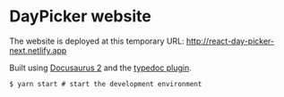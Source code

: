 # DayPicker website

The website is deployed at this temporary URL: http://react-day-picker-next.netlify.app

Built using [Docusaurus 2](https://v2.docusaurus.io/) and the [typedoc plugin](https://github.com/tgreyuk/typedoc-plugin-markdown).

```
$ yarn start # start the development environment
```
